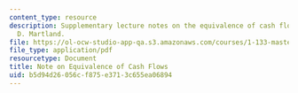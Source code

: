 ```yaml
---
content_type: resource
description: Supplementary lecture notes on the equivalence of cash flows by Carl
  D. Martland.
file: https://ol-ocw-studio-app-qa.s3.amazonaws.com/courses/1-133-masters-of-engineering-concepts-of-engineering-practice-fall-2007/b5d94d26056cf875e3713c655ea06894_equivalence.pdf
file_type: application/pdf
resourcetype: Document
title: Note on Equivalence of Cash Flows
uid: b5d94d26-056c-f875-e371-3c655ea06894
---
```

